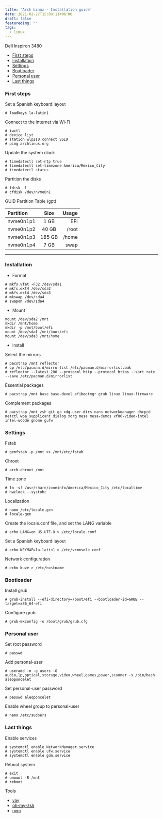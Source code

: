 ```yaml
---
title: 'Arch Linux - Installation guide'
date: 2021-02-27T15:00:11+06:00
draft: false
featuredImg: ""
tags: 
  - linux
---
```

Dell Inspiron 3480

- [First steps](#first-steps)
- [Installation](#installation)
- [Settings](#settings)
- [Bootloader](#bootloader)
- [Personal user](#personal-user)
- [Last things](#last-things)


### First steps
Set a Spanish keyboard layout 

```
# loadkeys la-latin1
```
Connect to the internet via Wi-Fi
```
# iwctl
# device list
# station wlp2s0 connect SSID
# ping archlinux.org
```

Update the system clock
```
# timedatectl set-ntp true
# timedatectl set-timezone America/Mexico_City
# timedatectl status
```

Partition the disks
```
# fdisk -l
# cfdisk /dev/nvme0n1
```
GUID Partition Table (gpt)

| Partition  | Size  | Usage |
| :------------ | :-------------: | ------------: |
| nvme0n1p1	    | 1 GB |         EFI |
| nvme0n1p2	    |    40 GB     |           /root |
| nvme0n1p3	    |    185 GB     |            /home |
| nvme0n1p4	    |    7 GB     |            swap |

---
### Installation

* Format
```
# mkfs.vfat -F32 /dev/sda1
# mkfs.ext4 /dev/sda2
# mkfs.ext4 /dev/sda3
# mkswap /dev/sda4
# swapon /dev/sda4
```
* Mount
```
mount /dev/sda2 /mnt
mkdir /mnt/home
mkdir -p /mnt/boot/efi
mount /dev/sda1 /mnt/boot/efi
mount /dev/sda3 /mnt/home
```
* Install

Select the mirrors
```
# pacstrap /mnt reflector
# cp /etc/pacman.d/mirrorlist /etc/pacman.d/mirrorlist.bak
# reflector --latest 200 --protocol http --protocol https --sort rate --save /etc/pacman.d/mirrorlist
```

Essential packages
```
# pacstrap /mnt base base-devel efibootmgr grub linux linux-firmware
```
Complement packages
```
# pacstrap /mnt zsh git go xdg-user-dirs nano networkmanager dhcpcd netctl wpa_supplicant dialog xorg mesa mesa-demos xf86-video-intel intel-ucode gnome gufw
```

### Settings

Fstab
```
# genfstab -p /mnt >> /mnt/etc/fstab
```
Chroot
```
# arch-chroot /mnt
```
Time zone
```
# ln -sf /usr/share/zoneinfo/America/Mexico_City /etc/localtime
# hwclock --systohc
```
Localization

```
# nano /etc/locale.gen
# locale-gen
```
Create the locale.conf file, and set the LANG variable
```
# echo LANG=en_US.UTF-8 > /etc/locale.conf
```
Set a Spanish keyboard layout
```
# echo KEYMAP=la-latin1 > /etc/vconsole.conf
```
Network configuration

```
# echo kuze > /etc/hostname
```

### Bootloader

Install grub
```
# grub-install --efi-directory=/boot/efi --bootloader-id=GRUB --target=x86_64-efi
```
Configure grub
```
# grub-mkconfig -o /boot/grub/grub.cfg
```

### Personal user

Set root password
```
# passwd
```
Add personal-user
```
# useradd -m -g users -G audio,lp,optical,storage,video,wheel,games,power,scanner -s /bin/bash aleoponcelet
```
Set personal-user password
```
# passwd aleoponcelet
```
Enable wheel group to personal-user
```
# nano /etc/sudoers
```

### Last things

Enable services
```
# systemctl enable NetworkManager.service
# systemctl enable ufw.service
# systemctl enable gdm.service
```
Reboot system
```
# exit
# umount -R /mnt
# reboot
```
Tools
- [yay](https://github.com/Jguer/yay#installation)
- [oh-my-zsh](https://github.com/ohmyzsh/ohmyzsh#manual-installation)
- [nvm](https://github.com/nvm-sh/nvm#about)